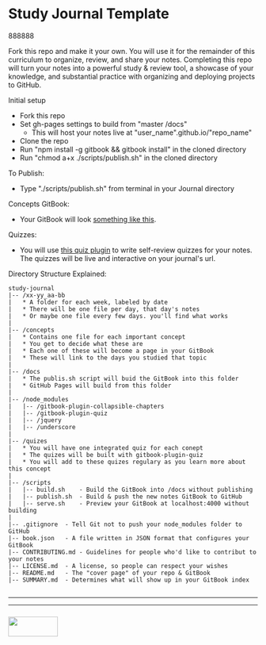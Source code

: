 # Study Journal Template

888888 

Fork this repo and make it your own.  You will use it for the remainder of this curriculum to organize, review, and share your notes.  Completing this repo will turn your notes into a powerful study & review tool, a showcase of your knowledge, and substantial practice with organizing and deploying projects to GitHub.
 
Initial setup
* Fork this repo
* Set gh-pages settings to build from "master /docs"
  * This will host your notes live at "user_name".github.io/"repo_name"
* Clone the repo
* Run "npm install -g gitbook && gitbook install" in the cloned directory
* Run "chmod a+x ./scripts/publish.sh" in the cloned directory

To Publish:  
* Type "./scripts/publish.sh" from terminal in your Journal directory

Concepts GitBook:
* Your GitBook will look [something like this](https://elewa-academy.github.io/study-journal-template/).

Quizzes:
* You will use [this quiz plugin](https://github.com/chudaol/gitbook-plugin-quiz) to write self-review quizzes for your notes.  The quizzes will be live and interactive on your journal's url.

Directory Structure Explained: 
```
study-journal
|-- /xx-yy_aa-bb
|   * A folder for each week, labeled by date
|   * There will be one file per day, that day's notes
|   * Or maybe one file every few days. you'll find what works
|
|-- /concepts
|   * Contains one file for each important concept
|   * You get to decide what these are
|   * Each one of these will become a page in your GitBook
|   * These will link to the days you studied that topic
|
|-- /docs
|   * The publis.sh script will buid the GitBook into this folder
|   * GitHub Pages will build from this folder
|
|-- /node_modules
|   |-- /gitbook-plugin-collapsible-chapters
|   |-- /gitbook-plugin-quiz
|   |-- /jquery
|   |-- /underscore
|
|-- /quizes
|   * You will have one integrated quiz for each conept
|   * The quizes will be built with gitbook-plugin-quiz
|   * You will add to these quizes regulary as you learn more about this concept
|
|-- /scripts
|   |-- build.sh    - Build the GitBook into /docs without publishing
|   |-- publish.sh  - Build & push the new notes GitBook to GitHub
|   |-- serve.sh    - Preview your GitBook at localhost:4000 without building
|
|-- .gitignore  - Tell Git not to push your node_modules folder to GitHub
|-- book.json   - A file written in JSON format that configures your GitBook
|-- CONTRIBUTING.md - Guidelines for people who'd like to contribut to your notes
|-- LICENSE.md  - A license, so people can respect your wishes
|-- README.md   - The "cover page" of your repo & GitBook
|-- SUMMARY.md  - Determines what will show up in your GitBook index


```


___
___
### <a href="http://elewa.education/blog" target="_blank"><img src="https://user-images.githubusercontent.com/18554853/34921062-506450ae-f97d-11e7-875f-6feeb26ad72d.png" width="100" height="40"/></a>
